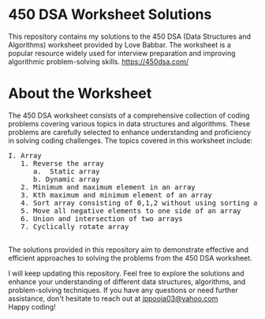 # 450 DSA Worksheet Solutions

This repository contains my solutions to the 450 DSA (Data Structures and Algorithms) worksheet provided by Love Babbar. The worksheet is a popular resource widely used for interview preparation and improving algorithmic problem-solving skills.
https://450dsa.com/

# About the Worksheet
The 450 DSA worksheet consists of a comprehensive collection of coding problems covering various topics in data structures and algorithms. These problems are carefully selected to enhance understanding and proficiency in solving coding challenges. The topics covered in this worksheet include:
<pre>
I. Array
   1. Reverse the array
      a.  Static array
      b. Dynamic array
   2. Minimum and maximum element in an array
   3. Kth maximum and minimum element of an array
   4. Sort array consisting of 0,1,2 without using sorting algorithm
   5. Move all negative elements to one side of an array
   6. Union and intersection of two arrays
   7. Cyclically rotate array
   
</pre>
The solutions provided in this repository aim to demonstrate effective and efficient approaches to solving the problems from the 450 DSA worksheet.

I will keep updating this repository. Feel free to explore the solutions and enhance your understanding of different data structures, algorithms, and problem-solving techniques. If you have any questions or need further assistance, don't hesitate to reach out at jppooja03@yahoo.com  
Happy coding!
